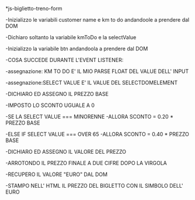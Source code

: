 *js-biglietto-treno-form

-Inizializzo le variabili customer name e km to do andandoole a prendere dal DOM

-Dichiaro soltanto la variabile kmToDo e la selectValue

-Inizializzo la variabile btn andandoola a prendere dal DOM

-COSA SUCCEDE DURANTE L'EVENT LISTENER:

-assegnazione: KM TO DO E' IL MIO PARSE FLOAT DEL VALUE DELL' INPUT

-assegnazione:SELECT VALUE E' IL VALUE DEL SELECTDOMELEMENT

-DICHIARO ED ASSEGNO IL PREZZO BASE

-IMPOSTO LO SCONTO UGUALE A 0

-SE LA SELECT VALUE === MINORENNE
   -ALLORA SCONTO = 0.20 * PREZZO BASE

-ELSE IF SELECT VALUE === OVER 65
   -ALLORA SCONTO = 0.40 * PREZZO BASE

-DICHIARO ED ASSEGNO IL VALORE DEL PREZZO 

-ARROTONDO IL PREZZO FINALE A DUE CIFRE DOPO LA VIRGOLA

-RECUPERO IL VALORE "EURO" DAL DOM

-STAMPO NELL' HTML IL PREZZO DEL BIGLETTO CON IL SIMBOLO DELL' EURO
